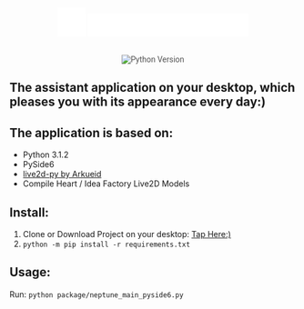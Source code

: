 <div align="center" style="padding-top: 10px">
    <img src="./docs/nep.svg" alt="koe" width="50px" height="50px">
    <img src="./docs/nep_logo.svg" alt="live2d-py" height="40px">
</div>
<p align="center" style="font-family: 'Roboto', sans-serif; font-size: 1em; color: #555;">
    <br>
    <img title="Python Version" src="https://img.shields.io/badge/python-3.10+-blue" alt="Python Version" style="margin: 0 10px;">
</p>

## The assistant application on your desktop, which pleases you with its appearance every day:)

## The application is based on:
* Python 3.1.2
* PySide6
* [live2d-py by Arkueid](https://github.com/Arkueid/live2d-py)
* Compile Heart / Idea Factory Live2D Models

## Install:
1. Clone or Download Project on your desktop: [Tap Here:)](https://github.com/NeptuneNoiSe/MyLittleNeptune.git)
2. `python -m pip install -r requirements.txt`

## Usage:
Run:
`python package/neptune_main_pyside6.py`